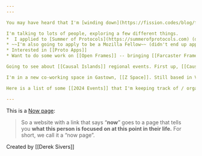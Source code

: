 ```yaml
---
---

You may have heard that I'm [winding down](https://fission.codes/blog/farewell-from-fission/) [[Fission]] as of April 2024.

I'm talking to lots of people, exploring a few different things.
*  I applied to [Summer of Protocols](https://summerofprotocols.com) (didn't get accepted!) with some ideas around [[Community Search Engines]]. Still exploring other opportunities for this.
* ~~I'm also going to apply to be a Mozilla Fellow~~ (didn't end up applying), with some ideas around [[Local AI]]
* Interested in [[Proto Apps]]
* Want to do some work on [[Open Frames]] -- bringing [[Farcaster Frames]] to [[ActivityPub]] and [[Bluesky]].

Going to see about [[Causal Islands]] regional events. First up, [[Causal Islands Berlin]].

I'm in a new co-working space in Gastown, [[Z Space]]. Still based in Vancouver.

Here is a list of some [[2024 Events]] that I'm keeping track of / organizing / might attend. [[Localhost]]

---
```


This is a [Now page](https://nownownow.com/about):

> So a website with a link that says “**now**” goes to a page that tells you **what this person is focused on at this point in their life.** For short, we call it a “now page”.

Created by [[Derek Sivers]]






